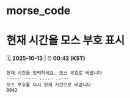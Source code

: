 # morse_code
# 현재 시간을 모스 부호 표시
<!-- MORSE_TIME_START -->
🗓️ **2025-10-13** | ⏰ **00:42 (KST)**

```
현재 시간을 입력하세요. 모스 부호로 바꿉니다
----- ----- ....- ..---
모스 부호를 다시 현재 시간으로 바꿉니다
0042
```
<!-- MORSE_TIME_END -->
